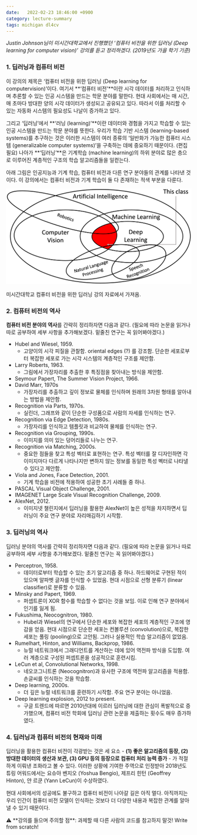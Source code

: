 ```yaml
---
date:   2022-02-23 18:46:00 +0900
category: lecture-summary
tags: michigan dl4cv
---
```


*Justin Johnson님이 미시간대학교에서 진행했던 ‘컴퓨터 비전을 위한 딥러닝 (Deep learning for computer vision)’ 강의를 듣고 정리하겠다. (2019년도 가을 학기 기준)*

### 1. 딥러닝과 컴퓨터 비전

이 강의의 제목은 ‘컴퓨터 비전을 위한 딥러닝 (Deep learning for computervision)’이다. 여기서 **‘컴퓨터 비전'**이란 시각 데이터를 처리하고 인식하며 추론할 수 있는 인공 시스템을 만드는 학문 분야를 말한다. 현대 사회에서는 매 시간, 매 초마다 방대한 양의 시각 데이터가 생성되고 공유되고 있다. 따라서 이를 처리할 수 있는 자동화 시스템의 필요성도 나날이 증가하고 있다.

그리고 ‘딥러닝’에서 **‘러닝 (learning)’**이란 데이터와 경험을 가지고 학습할 수 있는 인공 시스템을 만드는 학문 분야를 뜻한다. 우리가 학습 기반 시스템 (learning-based systems)를 추구하는 것은 이러한 시스템이 여러 종류의 ‘일반화가 가능한 컴퓨터 시스템 (generalizable computer systems)’을 구축하는 데에 중요하기 때문이다. (편집 필요) 나아가 **‘딥러닝’**은 기계학습 (machine learning)의 하위 분야로 많은 층으로 이루어진 계층적인 구조의 학습 알고리즘들을 일컫는다.

아래 그림은 인공지능과 기계 학습, 컴퓨터 비전과 다른 연구 분야들의 관계를 나타낸 것이다. 이 강의에서는 컴퓨터 비전과 기계 학습이 둘 다 존재하는 적색 부분을 다룬다.

![인공지능과 기계 학습, 컴퓨터 비전과 다른 연구 분야들의 관계](/assets/images/2022-02-23-lecture-1-introduction/resource-1.png)

미시간대학교 컴퓨터 비전을 위한 딥러닝 강의 자료에서 가져옴.

### 2. 컴퓨터 비전의 역사

**컴퓨터 비전 분야의 역사**를 간략히 정리하자면 다음과 같다. (필요에 따라 논문을 읽거나 따로 공부하여 세부 사항을 추가해보겠다. 밑줄친 연구는 꼭 읽어봐야겠다.)

- Hubel and Wiesel, 1959.
    - 고양이의 시각 피질을 관찰함. oriental edges (?) 를 강조함. 단순한 세포로부터 복잡한 세포로 가는 시각 시스템의 계층적인 구조를 제안함.
- Larry Roberts, 1963.
    - 그림에서 가장자리를 추출한 후 특징점을 찾아내는 방식을 제안함.
- Seymour Papert, The Summer Vision Project, 1966.
- David Marr, 1970s
    - 가장자리를 추출하고 깊이 정보로 물체를 인식하며 원래의 3차원 형태를 알아내는 방법을 제안함.
- Recognition via Parts, 1970s.
    - 실린더, 그래프와 같이 단순한 구성품으로 사람의 자세를 인식하는 연구.
- Recognition via Edge Detection, 1980s.
    - 가장자리를 인식하고 템플릿과 비교하여 물체를 인식하는 연구.
- Recognition via Grouping, 1990s.
    - 이미지를 의미 있는 덩어리들로 나누는 연구.
- Recognition via Matching, 2000s.
    - 중요한 점들을 찾고 특성 벡터로 표현하는 연구. 특성 벡터를 잘 디자인하면 각 이미지마다 다르게 나타나지만 변하지 않는 정보를 동일한 특성 벡터로 나타낼 수 있다고 제안함.
- Viola and Jones, Face Detection, 2001.
    - 기계 학습을 비전에 적용하여 성공한 초기 사례들 중 하나.
- PASCAL Visual Object Challenge, 2001.
- IMAGENET Large Scale Visual Recognition Challenge, 2009.
- AlexNet, 2012.
    - 이미지넷 챌린지에서 딥러닝을 활용한 AlexNet이 높은 성적을 차지하면서 딥러닝이 주요 연구 분야로 자리매김하기 시작함.

### 3. 딥러닝의 역사

딥러닝 분야의 역사를 간략히 정리하자면 다음과 같다. (필요에 따라 논문을 읽거나 따로 공부하여 세부 사항을 추가해보겠다. 밑줄친 연구는 꼭 읽어봐야겠다.)

- Perceptron, 1958.
    - 데이터로부터 학습할 수 있는 초기 알고리즘 중 하나. 하드웨어로 구현된 적이 있으며 알파벳 글자를 인식할 수 있었음. 현대 시점으로 선형 분류기 (linear classifier)로 분류할 수 있음.
- Minsky and Papert, 1969.
    - 퍼셉트론이 XOR 함수를 학습할 수 없다는 것을 보임. 이로 인해 연구 분야에서 인기를 잃게 됨.
- Fukushima, Neocognitron, 1980.
    - Hubel과 Wiesel의 연구에서 단순한 세포와 복잡한 세포의 계층적인 구조에 영감을 얻음. 현대 시점으로 단순한 세포는 컨볼루션 (convolution)으로, 복잡한 세포는 풀링 (pooling)으로 고안됨. 그러나 실용적인 학습 알고리즘이 없었음.
- Rumelhart, Hinton, and Williams, Backprop, 1986.
    - 뉴럴 네트워크에서 그래디언트를 계산하는 데에 있어 역전파 방식을 도입함.  여러 계층으로 구성된 퍼셉트론을 성공적으로 훈련시킴.
- LeCun et al, Convolutional Networks, 1998.
    - 네오코그니트론 (Neocognitron)과 유사한 구조에 역전파 알고리즘을 적용함. 손글씨를 인식하는 것을 학습함.
- Deep learning, 2000s.
    - 더 깊은 뉴럴 네트워크를 훈련하기 시작함. 주요 연구 분야는 아니었음.
- Deep learning explosion, 2012 to present.
    - 구글 트렌드에 따르면 2010년대에 이르러 딥러닝에 대한 관심이 폭발적으로 증가했으며, 컴퓨터 비전 학회에 딥러닝 관련 논문을 제출하는 횟수도 매우 증가하였다.

### 4. 딥러닝과 컴퓨터 비전의 현재와 미래

딥러닝을 활용한 컴퓨터 비전이 각광받는 것은 세 요소 - **(1) 좋은 알고리즘의 등장, (2) 방대한 데이터의 생산과 보관, (3) GPU 등의 등장으로 컴퓨터 처리 능력 증가** - 가 적절하게 이뤄낸 조화라고 볼 수 있다. 이러한 상황에 기여한 주역으로 인정받아 2018년도 튜링 어워드에서는 요슈아 벤지오 (Yoshua Bengio), 제프리 힌턴 (Geoffrey Hinton), 얀 르쿤 (Yann LeCun)이 수상하였다.

현대 사회에서의 성공에도 불구하고 컴퓨터 비전이 나아갈 길은 아직 멀다. 아직까지는 우리 인간이 컴퓨터 비전 모델이 인식하는 것보다 더 다양한 내용과 복잡한 관계를 알아낼 수 있기 때문이다.

<aside>
⚠️ **강의를 들으며 주의할 점**: 과제할 때 다른 사람의 코드를 참고하지 말것! Write from scratch!

</aside>